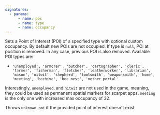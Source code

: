 ```yaml
---
signatures:
  - params:
      - name: pos
      - name: type
      - name: occupancy
---
```


Sets a Point of Interest (POI) of a specified type with optional custom occupancy. By default new POIs are not occupied.
If type is `null`, POI at position is removed. In any case, previous POI is also removed. Available POI types are:

*   `'unemployed', 'armorer', 'butcher', 'cartographer', 'cleric', 'farmer', 'fisherman', 'fletcher', 'leatherworker', 'librarian', 'mason', 'nitwit', 'shepherd', 'toolsmith', 'weaponsmith', 'home', 'meeting', 'beehive', 'bee_nest', 'nether_portal'`

Interestingly, `unemployed`, and `nitwit` are not used in the game, meaning, they could be used as permanent spatial
markers for scarpet apps. `meeting` is the only one with increased max occupancy of 32.

Throws `unknown_poi` if the provided point of interest doesn't exist
